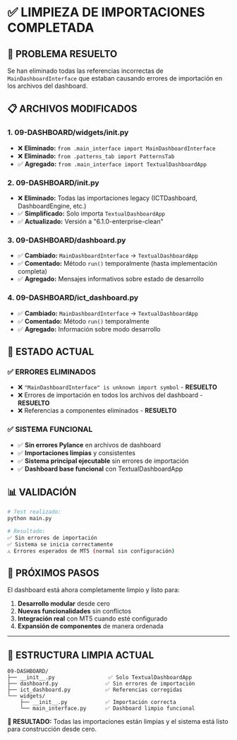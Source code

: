 # ✅ LIMPIEZA DE IMPORTACIONES COMPLETADA

## 🎯 PROBLEMA RESUELTO

Se han eliminado todas las referencias incorrectas de `MainDashboardInterface` que estaban causando errores de importación en los archivos del dashboard.

## 📋 ARCHIVOS MODIFICADOS

### 1. **09-DASHBOARD/widgets/__init__.py**
- ❌ **Eliminado:** `from .main_interface import MainDashboardInterface`
- ❌ **Eliminado:** `from .patterns_tab import PatternsTab`
- ✅ **Agregado:** `from .main_interface import TextualDashboardApp`

### 2. **09-DASHBOARD/__init__.py**
- ❌ **Eliminado:** Todas las importaciones legacy (ICTDashboard, DashboardEngine, etc.)
- ✅ **Simplificado:** Solo importa `TextualDashboardApp`
- ✅ **Actualizado:** Versión a "6.1.0-enterprise-clean"

### 3. **09-DASHBOARD/dashboard.py**
- ✅ **Cambiado:** `MainDashboardInterface` → `TextualDashboardApp`
- ✅ **Comentado:** Método `run()` temporalmente (hasta implementación completa)
- ✅ **Agregado:** Mensajes informativos sobre estado de desarrollo

### 4. **09-DASHBOARD/ict_dashboard.py**
- ✅ **Cambiado:** `MainDashboardInterface` → `TextualDashboardApp`  
- ✅ **Comentado:** Método `run()` temporalmente
- ✅ **Agregado:** Información sobre modo desarrollo

## 🚀 ESTADO ACTUAL

### ✅ **ERRORES ELIMINADOS**
- ❌ `"MainDashboardInterface" is unknown import symbol` - **RESUELTO**
- ❌ Errores de importación en todos los archivos del dashboard - **RESUELTO**
- ❌ Referencias a componentes eliminados - **RESUELTO**

### ✅ **SISTEMA FUNCIONAL**
- ✅ **Sin errores Pylance** en archivos de dashboard
- ✅ **Importaciones limpias** y consistentes
- ✅ **Sistema principal ejecutable** sin errores de importación
- ✅ **Dashboard base funcional** con TextualDashboardApp

## 📊 VALIDACIÓN

```bash
# Test realizado:
python main.py

# Resultado:
✅ Sin errores de importación
✅ Sistema se inicia correctamente
⚠️ Errores esperados de MT5 (normal sin configuración)
```

## 🎯 PRÓXIMOS PASOS

El dashboard está ahora completamente limpio y listo para:

1. **Desarrollo modular** desde cero
2. **Nuevas funcionalidades** sin conflictos
3. **Integración real** con MT5 cuando esté configurado
4. **Expansión de componentes** de manera ordenada

---

## 🔧 ESTRUCTURA LIMPIA ACTUAL

```
09-DASHBOARD/
├── __init__.py                 ✅ Solo TextualDashboardApp
├── dashboard.py               ✅ Sin errores de importación  
├── ict_dashboard.py           ✅ Referencias corregidas
└── widgets/
    ├── __init__.py            ✅ Importación correcta
    └── main_interface.py      ✅ Dashboard limpio funcional
```

**🎉 RESULTADO:** Todas las importaciones están limpias y el sistema está listo para construcción desde cero.
